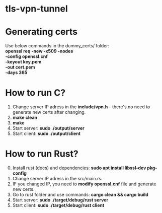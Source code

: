 # tls-vpn-tunnel

# Generating certs
Use below commands in the dummy_certs/ folder:  
**openssl req -new -x509 -nodes \
  -config openssl.cnf \
  -keyout key.pem \
  -out cert.pem \
  -days 365**

# How to run C?
1. Change server IP adress in the **include/vpn.h** - there's no need to generate new certs after changing.
2. **make clean**
3. **make**
4. Start server: **sudo ./output/server**
5. Start client: **sudo ./output/client**

# How to run Rust?
0. Install rust (docs) and dependencies: **sudo apt install libssl-dev pkg-config**
1. Change server IP adress in the src/main.rs.
2. IF you changed IP, you need to **modify openssl.cnf** file and generate new certs.
3. Go to rust folder and use commands: **cargo clean && cargo build**
4. Start server: **sudo ./target/debug/rust server**
5. Start client: **sudo ./target/debug/rust client**
